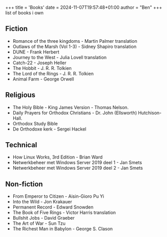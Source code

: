 +++
title = 'Books'
date = 2024-11-07T19:57:48+01:00
author = "Ben"
+++
list of books i own  

## Fiction

* Romance of the three kingdoms -  Martin Palmer translation  
* Outlaws of the Marsh (Vol 1-3) - Sidney Shapiro translation  
* DUNE - Frank Herbert  
* Journey to the West - Julia Lovell translation
* Catch-22 - Joseph Heller  
* The Hobbit - J. R. R. Tolkien  
* The Lord of the Rings - J. R. R. Tolkien  
* Animal Farm - George Orwell  

## Religious

* The Holy Bible - King James Version - Thomas Nelson.  
* Daily Prayers for Orthodox Christians - Dr. John (Ellsworth) Hutchison-Hall.  
* Orthodox Study Bible  
* De Orthodoxe kerk - Sergei Hackel  

## Technical

* How Linux Works, 3rd Edition - Brian Ward  
* Netwerkbeheer met Windows Server 2019 deel 1 - Jan Smets  
* Netwerkbeheer met Windows Server 2019 deel 2 - Jan Smets  
  
## Non-fiction
  
* From Emperor to Citizen - Aisin-Gioro Pu Yi  
* Into the Wild - Jon Krakauer  
* Permanent Record - Edward Snowden  
* The Book of Five Rings - Victor Harris translation  
* Bullshit Jobs - David Graeber  
* The Art of War - Sun Tzu  
* The Richest Man in Babylon - George S. Clason  
